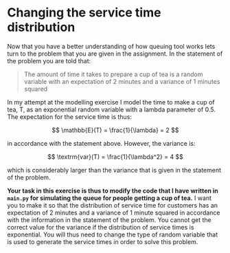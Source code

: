 # Changing the service time distribution

Now that you have a better understanding of how queuing tool works lets turn to the problem that you are given in the assignment.  In the statement of the problem you are told that:

> The amount of time it takes to prepare a cup of tea is a random variable with an expectation of 2 minutes and a variance of 1 minutes squared

In my attempt at the modelling exercise I model the time to make a cup of tea, T, as an exponential random variable with a lambda parameter of 0.5.  The expectation for the service time is thus:

$$
\mathbb{E}(T) = \frac{1}{\lambda} = 2
$$

in accordance with the statement above.  However, the variance is:

$$
\textrm{var}(T) = \frac{1}{\lambda^2} = 4
$$

which is considerably larger than the variance that is given in the statement of the problem.

__Your task in this exercise is thus to modify the code that I have written in `main.py` for simulating the queue for people getting a cup of tea.__  I want you to make it so that the distribution of service time for customers has an expectation of 2 minutes and a variance of 1 minute squared in accordance with the information in the statement of the problem.  You cannot get the correct value for the variance if the distribution of service times is exponential.  You will thus need to change the type of random variable that is used to generate the service times in order to solve this problem. 
